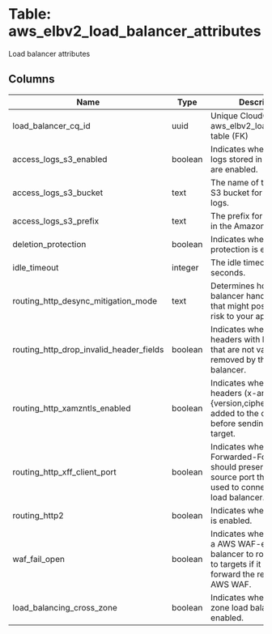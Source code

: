 
# Table: aws_elbv2_load_balancer_attributes
Load balancer attributes
## Columns
| Name        | Type           | Description  |
| ------------- | ------------- | -----  |
|load_balancer_cq_id|uuid|Unique CloudQuery ID of aws_elbv2_load_balancers table (FK)|
|access_logs_s3_enabled|boolean|Indicates whether access logs stored in Amazon S3 are enabled.|
|access_logs_s3_bucket|text|The name of the Amazon S3 bucket for the access logs.|
|access_logs_s3_prefix|text|The prefix for the location in the Amazon S3 bucket.|
|deletion_protection|boolean|Indicates whether deletion protection is enabled.|
|idle_timeout|integer|The idle timeout value, in seconds.|
|routing_http_desync_mitigation_mode|text|Determines how the load balancer handles requests that might pose a security risk to your application.|
|routing_http_drop_invalid_header_fields|boolean|Indicates whether HTTP headers with header fields that are not valid are removed by the load balancer.|
|routing_http_xamzntls_enabled|boolean|Indicates whether the two headers (x-amzn-tls-{version,cipher-suite}) are added to the client request before sending it to the target.|
|routing_http_xff_client_port|boolean|Indicates whether the X-Forwarded-For header should preserve the source port that the client used to connect to the load balancer.|
|routing_http2|boolean|Indicates whether HTTP/2 is enabled.|
|waf_fail_open|boolean|Indicates whether to allow a AWS WAF-enabled load balancer to route requests to targets if it is unable to forward the request to AWS WAF.|
|load_balancing_cross_zone|boolean|Indicates whether cross-zone load balancing is enabled.|

